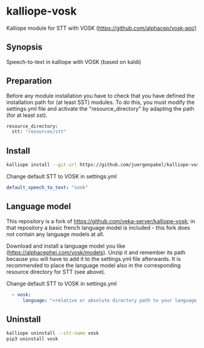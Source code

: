# kalliope-vosk
Kalliope module for STT with VOSK (https://github.com/alphacep/vosk-api/)

## Synopsis
Speech-to-text in kalliope with VOSK (based on kaldi)

## Preparation
Before any module installation you have to check that you have defined the installation path for (at least SST) modules.
To do this, you must modify the settings.yml file and activate the "resource_directory" by adapting the path (for at least sst).
```bash
resource_directory:
  stt: "resources/stt"
```

## Install
```bash
kalliope install --git-url https://github.com/juergenpabel/kalliope-vosk.git
```

Change default STT to VOSK in settings.yml
```yml
default_speech_to_text: "vosk"
```


## Language model
This repository is a fork of https://github.com/veka-server/kalliope-vosk; in that repository a basic french language model is included - this fork does not contain any language models at all.

Download and install a language model you like (https://alphacephei.com/vosk/models). Unzip it and remember its path because you will have to add it to the settings.yml file afterwards. It is recommended to place the language model also in the corresponding resource directory for STT (see above).


Change default STT to VOSK in settings.yml
```yml
  - vosk:
      language: "<relative or absolute directory path to your language model>"
```


## Uninstall
```bash
kalliope uninstall --stt-name vosk
pip3 uninstall vosk
```
